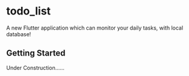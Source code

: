 # todo_list

A new Flutter application which can monitor your daily tasks, with local database!

## Getting Started

Under Construction......
